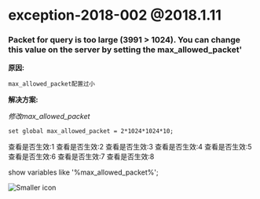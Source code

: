 # exception-2018-002 @2018.1.11
### Packet for query is too large (3991 > 1024). You can change this value on the server by setting the max_allowed_packet'



**原因:**

	max_allowed_packet配置过小

**解决方案:**

*修改max_allowed_packet*

	set global max_allowed_packet = 2*1024*1024*10;

查看是否生效:1
查看是否生效:2
查看是否生效:3
查看是否生效:4
查看是否生效:5
查看是否生效:6
查看是否生效:7
查看是否生效:8


show variables like '%max_allowed_packet%';

![Smaller icon](/var/folders/js/cd5xbdxs7d37xsgv4gx3r4f00000gn/T/com.evernote.Evernote/com.evernote.Evernote/WebKitDnD.F3VEg2/QQ图片20180111102610.png)
